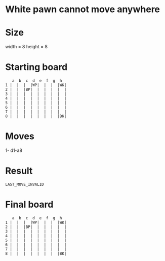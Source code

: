 # White pawn cannot move anywhere

# Size
width = 8
height = 8

# Starting board
```
   a  b  c  d  e  f  g  h
1 |  |  |  |WP|  |  |  |WK|
2 |  |  |BP|  |  |  |  |  |
3 |  |  |  |  |  |  |  |  |
4 |  |  |  |  |  |  |  |  |
5 |  |  |  |  |  |  |  |  |
6 |  |  |  |  |  |  |  |  |
7 |  |  |  |  |  |  |  |  |
8 |  |  |  |  |  |  |  |BK|
```
# Moves
1- d1-a8



# Result
`LAST_MOVE_INVALID`

# Final board
```
   a  b  c  d  e  f  g  h
1 |  |  |  |WP|  |  |  |WK|
2 |  |  |BP|  |  |  |  |  |
3 |  |  |  |  |  |  |  |  |
4 |  |  |  |  |  |  |  |  |
5 |  |  |  |  |  |  |  |  |
6 |  |  |  |  |  |  |  |  |
7 |  |  |  |  |  |  |  |  |
8 |  |  |  |  |  |  |  |BK|
```
